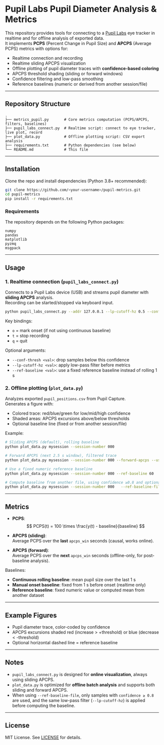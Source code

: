 # Pupil Labs Pupil Diameter Analysis & Metrics

This repository provides tools for connecting to a [Pupil Labs](https://pupil-labs.com/) eye tracker in realtime and for offline analysis of exported data.  
It implements **PCPS** (Percent Change in Pupil Size) and **APCPS** (Average PCPS) metrics with options for:

- Realtime connection and recording
- Realtime sliding APCPS visualization
- Offline plotting of pupil diameter traces with **confidence-based coloring**
- APCPS threshold shading (sliding or forward windows)
- Confidence filtering and low-pass smoothing
- Reference baselines (numeric or derived from another session/file)

---

## Repository Structure

```
.
├── metrics_pupil.py       # Core metrics computation (PCPS/APCPS, filters, baselines)
├── pupil_labs_connect.py  # Realtime script: connect to eye tracker, live plot, record
├── plot_data.py           # Offline plotting script: CSV export analysis
├── requirements.txt       # Python dependencies (see below)
└── README.md              # This file
```

---

## Installation

Clone the repo and install dependencies (Python 3.8+ recommended):

```bash
git clone https://github.com/<your-username>/pupil-metrics.git
cd pupil-metrics
pip install -r requirements.txt
```

### Requirements

The repository depends on the following Python packages:

```
numpy
pandas
matplotlib
pyzmq
msgpack
```

---

## Usage

### 1. Realtime connection (`pupil_labs_connect.py`)

Connects to a Pupil Labs device (USB) and streams pupil diameter with **sliding APCPS** analysis.  
Recording can be started/stopped via keyboard input.

```bash
python pupil_labs_connect.py --addr 127.0.0.1 --lp-cutoff-hz 0.5 --conf-thresh 0.6
```

Key bindings:
- `o` = mark onset (if not using continuous baseline)
- `t` = stop recording
- `q` = quit

Optional arguments:
- `--conf-thresh <val>`: drop samples below this confidence
- `--lp-cutoff-hz <val>`: apply low-pass filter before metrics
- `--ref-baseline <val>`: use a fixed reference baseline instead of rolling 1 s

### 2. Offline plotting (`plot_data.py`)

Analyzes exported `pupil_positions.csv` from Pupil Capture.  
Generates a figure with:
- Colored trace: red/blue/green for low/mid/high confidence
- Shaded areas: APCPS excursions above/below thresholds
- Optional baseline line (fixed or from another session/file)

Example:

```bash
# Sliding APCPS (default), rolling baseline
python plot_data.py mysession --session-number 000

# Forward APCPS (next 2.5 s window), filtered trace
python plot_data.py mysession --session-number 000 --forward-apcps --use-filtered --conf-thresh 0.6 --lp-cutoff-hz 0.5

# Use a fixed numeric reference baseline
python plot_data.py mysession --session-number 000 --ref-baseline 60

# Compute baseline from another file, using confidence ≥0.8 and optional low-pass
python plot_data.py mysession --session-number 000   --ref-baseline-file ~/recordings/ref_sess/000/exports/000/pupil_positions.csv   --lp-cutoff-hz 0.5
```

---

## Metrics

- **PCPS**:  
$$
PCPS(t) = 100 \times \frac{y(t) - baseline}{baseline}
$$

- **APCPS (sliding)**:  
  Average PCPS over the **last** `apcps_win` seconds (causal, works online).

- **APCPS (forward)**:  
  Average PCPS over the **next** `apcps_win` seconds (offline-only, for post-baseline analysis).

Baselines:
- **Continuous rolling baseline**: mean pupil size over the last 1 s
- **Manual onset baseline**: fixed from 1 s before onset (realtime only)
- **Reference baseline**: fixed numeric value or computed mean from another dataset

---

## Example Figures

- Pupil diameter trace, color-coded by confidence
- APCPS excursions shaded red (increase > +threshold) or blue (decrease < -threshold)
- Optional horizontal dashed line = reference baseline

---

## Notes

- `pupil_labs_connect.py` is designed for **online visualization**, always using sliding APCPS.  
- `plot_data.py` is optimized for **offline batch analysis** and supports both sliding and forward APCPS.  
- When using `--ref-baseline-file`, only samples with `confidence ≥ 0.8` are used, and the same low-pass filter (`--lp-cutoff-hz`) is applied before computing the baseline.

---

## License

MIT License. See [LICENSE](LICENSE) for details.
